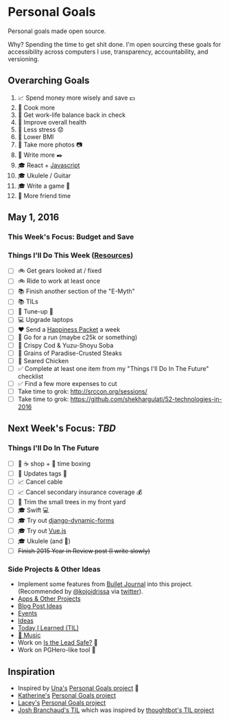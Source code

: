 # Personal Goals

Personal goals made open source.

Why? Spending the time to get shit done. I'm open sourcing these goals for accessibility across computers I use, transparency, accountability, and versioning.

## Overarching Goals

1. :chart_with_upwards_trend: Spend money more wisely and save :dollar:
1. :hospital: Cook more
1. :hospital: Get work-life balance back in check
1. :hospital: Improve overall health
1. :hospital: Less stress :worried:
1. :hospital: Lower BMI
1. :rowboat: Take more photos :camera:
1. :rowboat: Write more :black_nib:
1. :mortar_board: React + [Javascript](https://github.com/getify/You-Dont-Know-JS)
1. :mortar_board: Ukulele / Guitar
1. :mortar_board: Write a game :space_invader:
1. :speech_balloon: More friend time

## May 1, 2016

### This Week's Focus: Budget and Save

### Things I'll Do This Week ([Resources](resources.md))

- [ ] :bike: Get gears looked at / fixed
- [ ] :bike: Ride to work at least once
- [ ] :books: Finish another section of the "E-Myth"
- [ ] :books: TILs
- [ ] :car: Tune-up :wrench:
- [ ] :computer: Upgrade laptops
- [ ] :heart: Send a [Happiness Packet](https://www.happinesspackets.io/) a week
- [ ] :running: Go for a run (maybe c25k or something)
- [ ] :stew: Crispy Cod & Yuzu-Shoyu Soba
- [ ] :stew: Grains of Paradise-Crusted Steaks 
- [ ] :stew: Seared Chicken
- [ ] :white_check_mark: Complete at least one item from my "Things I'll Do In The Future" checklist
- [ ] :white_check_mark: Find a few more expenses to cut
- [ ] Take time to grok: http://srccon.org/sessions/
- [ ] Take time to grok: https://github.com/shekhargulati/52-technologies-in-2016

## Next Week's Focus: *TBD*

### Things I'll Do In The Future

- [ ] :calendar: :coffee: shop + :email: time boxing
- [ ] :car: Updates tags :ticket:
- [ ] :chart_with_upwards_trend: Cancel cable
- [ ] :chart_with_upwards_trend: Cancel secondary insurance coverage :moneybag:
- [ ] :house_with_garden: Trim the small trees in my front yard 
- [ ] :mortar_board: Swift :computer:
- [ ] :mortar_board: Try out [django-dynamic-forms](https://github.com/MarkusH/django-dynamic-forms)
- [ ] :mortar_board: Try out [Vue.js](https://vuejs.org/)
- [ ] :mortar_board: Ukulele (and :guitar:)
- [ ] ~~Finish 2015 Year in Review post (I write slowly)~~

### Side Projects & Other Ideas

- Implement some features from [Bullet Journal](http://bulletjournal.com/get-started/) into this project. (Recommended by [@kojoidrissa](https://github.com/kojoidrissa) via [twitter](https://twitter.com/webology/status/701118226801889280)).
- [Apps & Other Projects](ideas/app-ideas.md)
- [Blog Post Ideas](ideas/blog-ideas.md)
- [Events](content-list/events.md)
- [Ideas](ideas/README.md)
- [Today I Learned (TIL)](til/README.md)
- [:musical_note: Music](content-list/music/README.md)
- Work on [Is the Lead Safe?](http://www.istheleadsafe.com/) :basketball:
- Work on PGHero-like tool :hammer:

## Inspiration

- Inspired by [Una's](https://github.com/una) [Personal Goals project](https://github.com/una/personal-goals) :muscle:
- [Katherine's](https://github.com/KatherineMichel) [Personal Goals project](https://github.com/KatherineMichel/personal-goals)
- [Lacey's](https://github.com/williln) [Personal Goals project](https://github.com/williln/personal-goals)
- [Josh Branchaud's TIL](https://github.com/jbranchaud/til) which was inspired by [thoughtbot's TIL project](https://github.com/thoughtbot/til)
